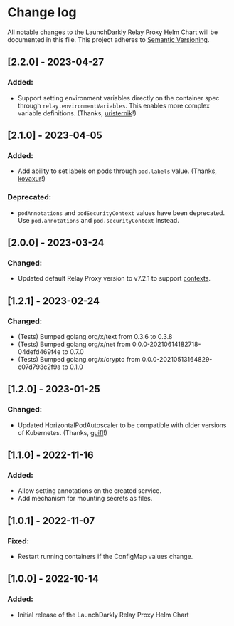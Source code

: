 Change log
================================================

All notable changes to the LaunchDarkly Relay Proxy Helm Chart will be documented in this file. This project adheres to [Semantic Versioning](https://semver.org).


## [2.2.0] - 2023-04-27
### Added:
- Support setting environment variables directly on the container spec through `relay.environmentVariables`. This enables more complex variable definitions. (Thanks, [uristernik](https://github.com/launchdarkly/ld-relay-helm/pull/34)!)

## [2.1.0] - 2023-04-05
### Added:
- Add ability to set labels on pods through `pod.labels` value. (Thanks, [kovaxur](https://github.com/launchdarkly/ld-relay-helm/pull/30)!)

### Deprecated:
- `podAnnotations` and `podSecurityContext` values have been deprecated. Use `pod.annotations` and `pod.securityContext` instead.

## [2.0.0] - 2023-03-24
### Changed:
- Updated default Relay Proxy version to v7.2.1 to support [contexts](https://docs.launchdarkly.com/home/contexts).

## [1.2.1] - 2023-02-24
### Changed:
- (Tests) Bumped golang.org/x/text from 0.3.6 to 0.3.8
- (Tests) Bumped golang.org/x/net from 0.0.0-20210614182718-04defd469f4e to 0.7.0
- (Tests) Bumped golang.org/x/crypto from 0.0.0-20210513164829-c07d793c2f9a to 0.1.0

## [1.2.0] - 2023-01-25
### Changed:
- Updated HorizontalPodAutoscaler to be compatible with older versions of Kubernetes. (Thanks, [guifl](https://github.com/launchdarkly/ld-relay-helm/pull/21)!)

## [1.1.0] - 2022-11-16
### Added:
- Allow setting annotations on the created service.
- Add mechanism for mounting secrets as files.

## [1.0.1] - 2022-11-07
### Fixed:
- Restart running containers if the ConfigMap values change.

## [1.0.0] - 2022-10-14
### Added:
- Initial release of the LaunchDarkly Relay Proxy Helm Chart
